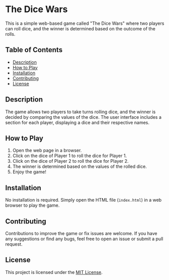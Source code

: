 # The Dice Wars

This is a simple web-based game called "The Dice Wars" where two players can roll dice, and the winner is determined based on the outcome of the rolls.

## Table of Contents

- [Description](#description)
- [How to Play](#how-to-play)
- [Installation](#installation)
- [Contributing](#contributing)
- [License](#license)

## Description

The game allows two players to take turns rolling dice, and the winner is decided by comparing the values of the dice. The user interface includes a section for each player, displaying a dice and their respective names.

## How to Play

1. Open the web page in a browser.
2. Click on the dice of Player 1 to roll the dice for Player 1.
3. Click on the dice of Player 2 to roll the dice for Player 2.
4. The winner is determined based on the values of the rolled dice.
5. Enjoy the game!

## Installation

No installation is required. Simply open the HTML file (`index.html`) in a web browser to play the game.

## Contributing

Contributions to improve the game or fix issues are welcome. If you have any suggestions or find any bugs, feel free to open an issue or submit a pull request.

## License

This project is licensed under the [MIT License](LICENSE).
